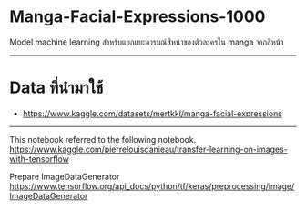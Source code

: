 # Manga-Facial-Expressions-1000 
Model machine learning สำหรับแยกแยะอารมณ์สีหน้าของตัวละครใน manga จากสีหน้า 

---

# Data ที่นำมาใช้ 
- https://www.kaggle.com/datasets/mertkkl/manga-facial-expressions

---

This notebook referred to the following notebook.
https://www.kaggle.com/pierrelouisdanieau/transfer-learning-on-images-with-tensorflow


Prepare ImageDataGenerator
https://www.tensorflow.org/api_docs/python/tf/keras/preprocessing/image/ImageDataGenerator
